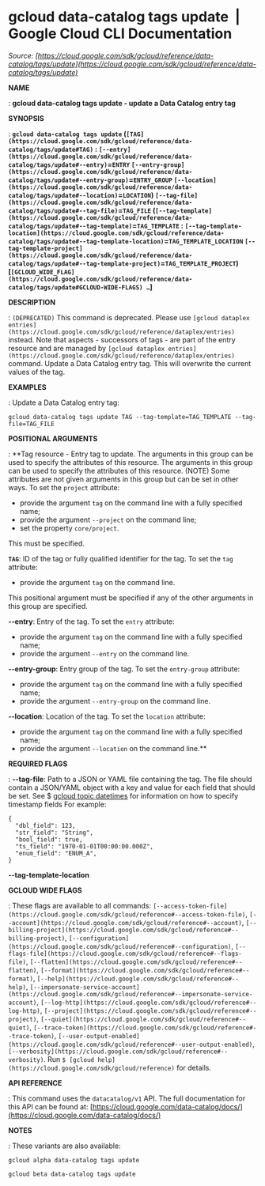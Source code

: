 # gcloud data-catalog tags update  |  Google Cloud CLI Documentation

*Source: [https://cloud.google.com/sdk/gcloud/reference/data-catalog/tags/update](https://cloud.google.com/sdk/gcloud/reference/data-catalog/tags/update)*

**NAME**

: **gcloud data-catalog tags update - update a Data Catalog entry tag**

**SYNOPSIS**

: **`gcloud data-catalog tags update` (`[TAG](https://cloud.google.com/sdk/gcloud/reference/data-catalog/tags/update#TAG)` : `[--entry](https://cloud.google.com/sdk/gcloud/reference/data-catalog/tags/update#--entry)`=`ENTRY` `[--entry-group](https://cloud.google.com/sdk/gcloud/reference/data-catalog/tags/update#--entry-group)`=`ENTRY_GROUP` `[--location](https://cloud.google.com/sdk/gcloud/reference/data-catalog/tags/update#--location)`=`LOCATION`) `[--tag-file](https://cloud.google.com/sdk/gcloud/reference/data-catalog/tags/update#--tag-file)`=`TAG_FILE` (`[--tag-template](https://cloud.google.com/sdk/gcloud/reference/data-catalog/tags/update#--tag-template)`=`TAG_TEMPLATE` : `[--tag-template-location](https://cloud.google.com/sdk/gcloud/reference/data-catalog/tags/update#--tag-template-location)`=`TAG_TEMPLATE_LOCATION` `[--tag-template-project](https://cloud.google.com/sdk/gcloud/reference/data-catalog/tags/update#--tag-template-project)`=`TAG_TEMPLATE_PROJECT`) [`[GCLOUD_WIDE_FLAG](https://cloud.google.com/sdk/gcloud/reference/data-catalog/tags/update#GCLOUD-WIDE-FLAGS) …`]**

**DESCRIPTION**

: `(DEPRECATED)` This command is deprecated. Please use `[gcloud dataplex entries](https://cloud.google.com/sdk/gcloud/reference/dataplex/entries)`
instead. Note that aspects - successors of tags - are part of the entry resource
and are managed by `[gcloud
dataplex entries](https://cloud.google.com/sdk/gcloud/reference/dataplex/entries)` command.
Update a Data Catalog entry tag. This will overwrite the current values of the
tag.

**EXAMPLES**

: Update a Data Catalog entry tag:

```
gcloud data-catalog tags update TAG --tag-template=TAG_TEMPLATE --tag-file=TAG_FILE
```

**POSITIONAL ARGUMENTS**

: **Tag resource - Entry tag to update. The arguments in this group can be used to
specify the attributes of this resource. The arguments in this group can be used
to specify the attributes of this resource. (NOTE) Some attributes are not given
arguments in this group but can be set in other ways.
To set the `project` attribute:

- provide the argument `tag` on the command line with a fully specified
name;
- provide the argument `--project` on the command line;
- set the property `core/project`.

This must be specified.

**`TAG`**:
ID of the tag or fully qualified identifier for the tag.
To set the `tag` attribute:

- provide the argument `tag` on the command line.

This positional argument must be specified if any of the other arguments in this
group are specified.

**--entry**:
Entry of the tag.
To set the `entry` attribute:

- provide the argument `tag` on the command line with a fully specified
name;
- provide the argument `--entry` on the command line.

**--entry-group**:
Entry group of the tag.
To set the `entry-group` attribute:

- provide the argument `tag` on the command line with a fully specified
name;
- provide the argument `--entry-group` on the command line.

**--location**:
Location of the tag.
To set the `location` attribute:

- provide the argument `tag` on the command line with a fully specified
name;
- provide the argument `--location` on the command line.**

**REQUIRED FLAGS**

: **--tag-file**:
Path to a JSON or YAML file containing the tag.
The file should contain a JSON/YAML object with a key and value for each field
that should be set. See $ [gcloud
topic datetimes](https://cloud.google.com/sdk/gcloud/reference/topic/datetimes) for information on how to specify timestamp fields
For example:

```
{
  "dbl_field": 123,
  "str_field": "String",
  "bool_field": true,
  "ts_field": "1970-01-01T00:00:00.000Z",
  "enum_field": "ENUM_A",
}
```

**--tag-template-location**

**GCLOUD WIDE FLAGS**

: These flags are available to all commands: `[--access-token-file](https://cloud.google.com/sdk/gcloud/reference#--access-token-file)`,
`[--account](https://cloud.google.com/sdk/gcloud/reference#--account)`, `[--billing-project](https://cloud.google.com/sdk/gcloud/reference#--billing-project)`,
`[--configuration](https://cloud.google.com/sdk/gcloud/reference#--configuration)`,
`[--flags-file](https://cloud.google.com/sdk/gcloud/reference#--flags-file)`,
`[--flatten](https://cloud.google.com/sdk/gcloud/reference#--flatten)`, `[--format](https://cloud.google.com/sdk/gcloud/reference#--format)`, `[--help](https://cloud.google.com/sdk/gcloud/reference#--help)`, `[--impersonate-service-account](https://cloud.google.com/sdk/gcloud/reference#--impersonate-service-account)`,
`[--log-http](https://cloud.google.com/sdk/gcloud/reference#--log-http)`,
`[--project](https://cloud.google.com/sdk/gcloud/reference#--project)`, `[--quiet](https://cloud.google.com/sdk/gcloud/reference#--quiet)`, `[--trace-token](https://cloud.google.com/sdk/gcloud/reference#--trace-token)`, `[--user-output-enabled](https://cloud.google.com/sdk/gcloud/reference#--user-output-enabled)`,
`[--verbosity](https://cloud.google.com/sdk/gcloud/reference#--verbosity)`.
Run `$ [gcloud help](https://cloud.google.com/sdk/gcloud/reference)` for details.

**API REFERENCE**

: This command uses the `datacatalog/v1` API. The full documentation
for this API can be found at: [https://cloud.google.com/data-catalog/docs/](https://cloud.google.com/data-catalog/docs/)

**NOTES**

: These variants are also available:

```
gcloud alpha data-catalog tags update
```

```
gcloud beta data-catalog tags update
```